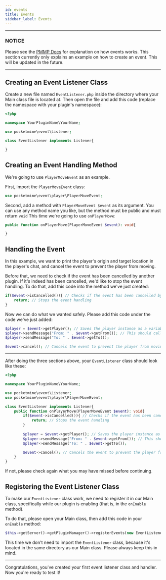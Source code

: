 ```yaml
---
id: events
title: Events
sidebar_label: Events
---
```

___
<!-- TODO LATER
PocketMine-MP has an events' system which allows plugins to react to, modify the outcome of, and prevent the result of events.

## How it works
1. Something registers a handler for a given event.
2. Just before the event takes place, the handler is called and passed an object containing information about the event. This allows handlers to react to, modify (and in some cases prevent) an event from taking place.
3. The event takes place (or does not take place if cancelled) as defined by the object which contains the event information.

:::note
All event handlers are currently executed before the event takes place. This is a common pitfall of PocketMine-MP plugin developers - when an event handler is executed, the actual event has not yet taken place.
:::
-->

### NOTICE

Please see the [PMMP Docs](https://doc.pmmp.io/en/rtfd/developer-reference/events.html) for explanation on how events works. This section currently only explains an example on how to create an event. This will be updated in the future.

___

## Creating an Event Listener Class

Create a new file named `EventListener.php` inside the directory where your Main class file is located at. Then open the file and add this code (replace the namespace with your plugin's namespace):

```php
<?php

namespace YourPluginName\YourName;

use pocketmine\event\Listener;

class EventListener implements Listener{

}
```

## Creating an Event Handling Method

We're going to use `PlayerMoveEvent` as an example.

First, import the `PlayerMoveEvent` class:

```php
use pocketmine\event\player\PlayerMoveEvent;
```

Second, add a method with `PlayerMoveEvent $event` as its argument. You can use any method name you like, but the method must be public and must return `void` This time we're going to use `onPlayerMove`:

```php
public function onPlayerMove(PlayerMoveEvent $event): void{

}
```

## Handling the Event

In this example, we want to print the player's origin and target location in the player's chat, and cancel the event to prevent the player from moving.

Before that, we need to check if the event has been cancelled by another plugin. If it's indeed has been cancelled, we'd like to stop the event handling. To do that, add this code into the method we've just created:

```php
if($event->isCancelled()){ // Checks if the event has been cancelled by another plugin
    return; // Stops the event handling
}
```

Now we can do what we wanted safely. Please add this code under the code we've just added:

```php
$player = $event->getPlayer(); // Saves the player instance as a variable to make the code a bit cleaner
$player->sendMessage("From: " . $event->getFrom()); // This should call the Location->__toString() method
$player->sendMessage("To: " . $event->getTo());

$event->cancel(); // Cancels the event to prevent the player from moving
```

___

After doing the three sections above, your `EventListener` class should look like these:

```php
<?php

namespace YourPluginName\YourName;

use pocketmine\event\Listener;
use pocketmine\event\player\PlayerMoveEvent;

class EventListener implements Listener{
    public function onPlayerMove(PlayerMoveEvent $event): void{
        if($event->isCancelled()){ // Checks if the event has been cancelled by another plugin
            return; // Stops the event handling
        }
        
        $player = $event->getPlayer(); // Saves the player instance as a variable to make the code a bit cleaner
        $player->sendMessage("From: " . $event->getFrom()); // This should call the Location->__toString() method
        $player->sendMessage("To: " . $event->getTo());

        $event->cancel(); // Cancels the event to prevent the player from moving
    }
}
```

If not, please check again what you may have missed before continuing.

## Registering the Event Listener Class

To make our `EventListener` class work, we need to register it in our Main class, specifically while our plugin is enabling (that is, in the `onEnable` method).

To do that, please open your Main class, then add this code in your `onEnable` method:

```php
$this->getServer()->getPluginManager()->registerEvents(new EventListener(), $this);
```

This time we don't need to import the `EventListener` class, because it's located in the same directory as our Main class. Please always keep this in mind.

___

Congratulations, you've created your first event listener class and handler. Now you're ready to test it!
